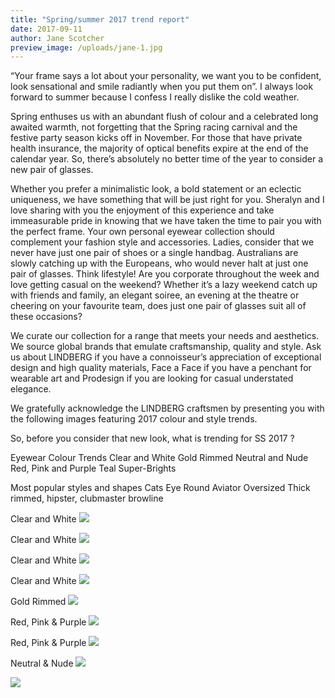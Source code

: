 ```yaml
---
title: "Spring/summer 2017 trend report"
date: 2017-09-11
author: Jane Scotcher
preview_image: /uploads/jane-1.jpg
---
```


“Your frame says a lot about your personality, we want you to be confident, look sensational and smile radiantly when you put them on”. I always look forward to summer because I confess I really dislike the cold weather.

Spring enthuses us with an abundant flush of colour and a celebrated long awaited warmth, not forgetting that the Spring racing carnival and the festive party season kicks off in November. For those that have private health insurance, the majority of optical benefits expire at the end of the calendar year. So, there’s absolutely no better time of the year to consider a new pair of glasses.

Whether you prefer a minimalistic look, a bold statement or an eclectic uniqueness, we have something that will be just right for you. Sheralyn and I love sharing with you the enjoyment of this experience and take immeasurable pride in knowing that we have taken the time to pair you with the perfect frame. Your own personal eyewear collection should complement your fashion style and accessories. Ladies, consider that we never have just one pair of shoes or a single handbag. Australians are slowly catching up with the Europeans, who would never halt at just one pair of glasses. Think lifestyle! Are you corporate throughout the week and love getting casual on the weekend? Whether it’s a lazy weekend catch up with friends and family, an elegant soiree, an evening at the theatre or cheering on your favourite team, does just one pair of glasses suit all of these occasions?

We curate our collection for a range that meets your needs and aesthetics. We source global brands that emulate craftsmanship, quality and style. Ask us about LINDBERG if you have a connoisseur’s appreciation of exceptional design and high quality materials, Face a Face if you have a penchant for wearable art and Prodesign if you are looking for casual understated elegance.

We gratefully acknowledge the LINDBERG craftsmen by presenting you with the following images featuring 2017 colour and style trends.
  
  
So, before you consider that new look, what is trending for SS 2017 ?

Eyewear Colour Trends
Clear and White
Gold Rimmed
Neutral and Nude
Red, Pink and Purple
Teal
Super-Brights

Most popular styles and shapes
Cats Eye
Round
Aviator
Oversized
Thick rimmed, hipster, clubmaster browline

Clear and White
![](lindberg-n.o.w.jpg)

Clear and White
![](lindberg_6505l_rgb.jpg)

Clear and White
![](lindberg_6523c_rgb.jpg)

Clear and White
![](lindberg9710a-e1441276708652-464x750.jpg)

Gold Rimmed
![](lindberg_loub-393x600.jpg)

Red, Pink & Purple
![](lindberg-eyewear-countries-around-the-world.jpg)

Red, Pink & Purple
![](261ee449bb56868dff26d2b6623bf4e7.jpg)

Neutral & Nude
![](eebd775dfc9ff4c7116e991645f3aec0.jpg)

![](signature.png)
